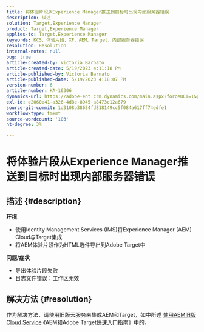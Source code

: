 ```yaml
---
title: 将体验片段从Experience Manager推送到目标时出现内部服务器错误
description: 描述
solution: Target,Experience Manager
product: Target,Experience Manager
applies-to: Target,Experience Manager
keywords: KCS、体验片段、XF、AEM、Target、内部服务器错误
resolution: Resolution
internal-notes: null
bug: true
article-created-by: Victoria Barnato
article-created-date: 5/19/2023 4:11:18 PM
article-published-by: Victoria Barnato
article-published-date: 5/19/2023 4:18:07 PM
version-number: 6
article-number: KA-16306
dynamics-url: https://adobe-ent.crm.dynamics.com/main.aspx?forceUCI=1&pagetype=entityrecord&etn=knowledgearticle&id=dc6cf9c4-5ff6-ed11-8848-6045bd0065b6
exl-id: e2060e41-a326-4d8e-8945-a8473c12a679
source-git-commit: 1d3108b38634fd818149cc5f084a617ff74edfe1
workflow-type: tm+mt
source-wordcount: '103'
ht-degree: 3%

---
```


# 将体验片段从Experience Manager推送到目标时出现内部服务器错误

## 描述 {#description}

<b>环境</b>
- 使用Identity Management Services (IMS)将Experience Manager (AEM) Cloud与Target集成
- 将AEM体验片段作为HTML选件导出到Adobe Target中

<b>问题/症状</b>
- 导出体验片段失败
- 日志文件错误：工作区无效



## 解决方法 {#resolution}


作为解决方法，请使用旧版云服务来集成AEM和Target，如中所述 [使用AEM旧版Cloud Service](https://experienceleague.adobe.com/docs/experience-manager-learn/aem-target-tutorial/aem-target-implementation/using-aem-cloud-services.html) 《AEM和Adobe Target快速入门指南》中的。
